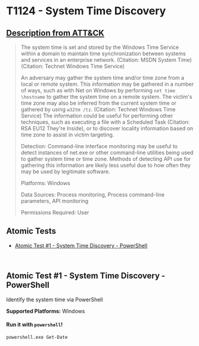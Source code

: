 # T1124 - System Time Discovery
## [Description from ATT&CK](https://attack.mitre.org/wiki/Technique/T1124)
<blockquote>The system time is set and stored by the Windows Time Service within a domain to maintain time synchronization between systems and services in an enterprise network. (Citation: MSDN System Time) (Citation: Technet Windows Time Service)

An adversary may gather the system time and/or time zone from a local or remote system. This information may be gathered in a number of ways, such as with Net on Windows by performing <code>net time \\hostname</code> to gather the system time on a remote system. The victim's time zone may also be inferred from the current system time or gathered by using <code>w32tm /tz</code>. (Citation: Technet Windows Time Service) The information could be useful for performing other techniques, such as executing a file with a Scheduled Task (Citation: RSA EU12 They're Inside), or to discover locality information based on time zone to assist in victim targeting.

Detection: Command-line interface monitoring may be useful to detect instances of net.exe or other command-line utilities being used to gather system time or time zone. Methods of detecting API use for gathering this information are likely less useful due to how often they may be used by legitimate software.

Platforms: Windows

Data Sources: Process monitoring, Process command-line parameters, API monitoring

Permissions Required: User</blockquote>

## Atomic Tests

- [Atomic Test #1 - System Time Discovery - PowerShell](#atomic-test-1---system-time-discovery---powershell)


<br/>

## Atomic Test #1 - System Time Discovery - PowerShell
Identify the system time via PowerShell

**Supported Platforms:** Windows


#### Run it with `powershell`!
```
powershell.exe Get-Date
```
<br/>
